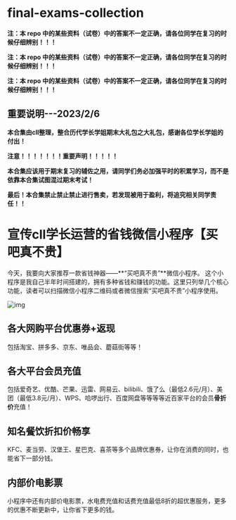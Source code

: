 # final-exams-collection

**注：本 repo 中的某些资料（试卷）中的答案不一定正确，请各位同学在复习的时候仔细辨别！！！**

**注：本 repo 中的某些资料（试卷）中的答案不一定正确，请各位同学在复习的时候仔细辨别！！！**

**注：本 repo 中的某些资料（试卷）中的答案不一定正确，请各位同学在复习的时候仔细辨别！！！**

## 重要说明---2023/2/6

**本合集由cll整理，整合历代学长学姐期末大礼包之大礼包，感谢各位学长学姐的付出！**

**注意！！！！！！！重要声明！！！！！**

**本合集应该用于期末复习的辅佐之用，请同学们务必加强平时的积累学习，而不是依靠本合集试图混过期末考试！**

**最后！本合集禁止禁止禁止进行售卖，若发现被用于盈利，将追究相关同学责任！！**


# 宣传cll学长运营的省钱微信小程序【买吧真不贵】

今天，我要向大家推荐一款省钱神器——**“买吧真不贵”**微信小程序。  这个小程序是我自己半年时间搭建的，拥有多种省钱和赚钱的功能。这里只列举几个核心功能，读者可以扫描微信小程序二维码或者微信搜索“买吧真不贵”小程序使用。  

![img](https://pic1.zhimg.com/80/v2-b52664e3ea0c3722308c0eea607f7eea_720w.png)

## 各大网购平台优惠券+返现

包括淘宝、拼多多、京东、唯品会、蘑菇街等等！

## 各大平台会员充值

包括爱奇艺、优酷、芒果、迅雷、网易云、bilibili、饿了么（最低2.6元/月）、美团（最低3.8元/月）、WPS、哈啰出行、百度网盘等等等等近百家平台的会员**骨折价**充值！

## 知名餐饮折扣价畅享

KFC、麦当劳、汉堡王、星巴克、喜茶等多个品牌优惠券，让你在消费的同时，也能省下一部分钱。

## 内部价电影票

小程序中还有内部价电影票，水电费充值和话费充值最低8折的超优惠服务，更多的优惠不断更新中，让你省下更多的钱。  



